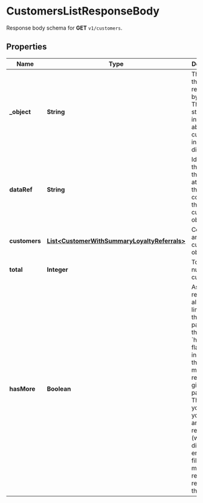

# CustomersListResponseBody

Response body schema for **GET** `v1/customers`.

## Properties

| Name | Type | Description |
|------------ | ------------- | ------------- |
|**_object** | **String** | The type of the object represented by JSON. This object stores information about customers in a dictionary. |
|**dataRef** | **String** | Identifies the name of the attribute that contains the array of customer objects. |
|**customers** | [**List&lt;CustomerWithSummaryLoyaltyReferrals&gt;**](CustomerWithSummaryLoyaltyReferrals.md) | Contains array of customer objects. |
|**total** | **Integer** | Total number of customers. |
|**hasMore** | **Boolean** | As query results are always limited (by the limit parameter), the &#x60;has_more&#x60; flag indicates if there are more records for given filter parameters. This lets you know if you can run another request (with a different end date filter) to get more records returned in the results. |



